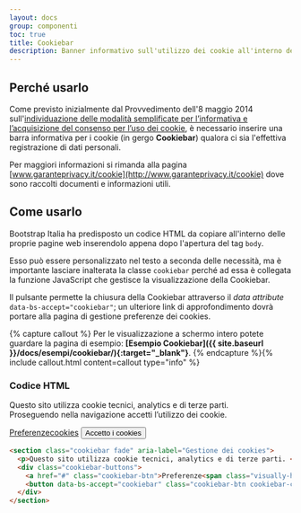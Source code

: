 ```yaml
---
layout: docs
group: componenti
toc: true
title: Cookiebar
description: Banner informativo sull'utilizzo dei cookie all'interno del sito web.
---
```


## Perché usarlo

Come previsto inizialmente dal Provvedimento dell'8 maggio 2014 sull'[individuazione delle modalità semplificate per l’informativa e l’acquisizione del consenso per l’uso dei cookie](http://www.garanteprivacy.it/web/guest/home/docweb/-/docweb-display/docweb/3118884), è necessario inserire una barra informativa per i cookie (in gergo **Cookiebar**) qualora ci sia l'effettiva registrazione di dati personali.

Per maggiori informazioni si rimanda alla pagina [www.garanteprivacy.it/cookie](http://www.garanteprivacy.it/cookie) dove sono raccolti documenti e informazioni utili.

## Come usarlo

Bootstrap Italia ha predisposto un codice HTML da copiare all'interno delle proprie pagine web inserendolo appena dopo l'apertura del tag `body`.

Esso può essere personalizzato nel testo a seconda delle necessità, ma è importante lasciare inalterata la classe `cookiebar` perché ad essa è collegata la funzione JavaScript che gestisce la visualizzazione della Cookiebar.

Il pulsante permette la chiusura della Cookiebar attraverso il _data attribute_ `data-bs-accept="cookiebar"`; un ulteriore link di approfondimento dovrà portare alla pagina di gestione preferenze dei cookies.

{% capture callout %}
Per le visualizzazione a schermo intero potete guardare la pagina di esempio: **[Esempio Cookiebar]({{ site.baseurl }}/docs/esempi/cookiebar/){:target="\_blank"}**.
{% endcapture %}{% include callout.html content=callout type="info" %}

### Codice HTML

<script>
  document.addEventListener("DOMContentLoaded", function() {
    bootstrap.Cookiebar.clearCookie()
  })
</script>

<style>
  /* Style override for Documentation purposes */

  .bd-example .cookiebar {
    /*display: block !important;*/
    position: relative !important;
  }

  /*@media (min-width: 768px) {
    .bd-example .cookiebar {
      display: flex !important;
    }
  }*/

}
</style>
<div class="bd-example">
    <section class="cookiebar fade" aria-label="Gestione dei cookies">
        <p>Questo sito utilizza cookie tecnici, analytics e di terze parti. <br>Proseguendo nella navigazione accetti l’utilizzo dei cookie.</p>
        <div class="cookiebar-buttons">
            <a href="#" class="cookiebar-btn">Preferenze<span class="visually-hidden">cookies</span></a>
            <button data-bs-accept="cookiebar" class="cookiebar-btn cookiebar-confirm">Accetto<span class="visually-hidden"> i cookies</span></button>
        </div>
    </section>
</div>

```html
<section class="cookiebar fade" aria-label="Gestione dei cookies">
  <p>Questo sito utilizza cookie tecnici, analytics e di terze parti. <br />Proseguendo nella navigazione accetti l’utilizzo dei cookie.</p>
  <div class="cookiebar-buttons">
    <a href="#" class="cookiebar-btn">Preferenze<span class="visually-hidden">cookies</span></a>
    <button data-bs-accept="cookiebar" class="cookiebar-btn cookiebar-confirm">Accetto<span class="visually-hidden"> i cookies</span></button>
  </div>
</section>
```
